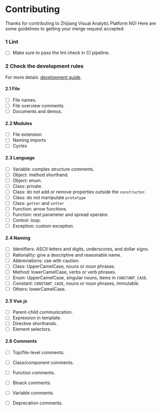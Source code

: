 # Contributing
Thanks for contributing to Zhijiang Visual Analytic Platform NG! Here are some guidelines to getting your merge request accepted.

### 1 Lint
- [ ] Make sure to pass the lint check in CI pipeline.

### 2 Check the development rules
For more detais: [development guide](../../docs/development-guide.md).

#### 2.1 File 
- [ ] File names.
- [ ] File overview comments.
- [ ] Documents and demos.

#### 2.2 Modules
- [ ] File extension
- [ ] Naming imports
- [ ] Cycles

#### 2.3 Language
- [ ] Variable: complex structure comments.
- [ ] Object: method shorthand.
- [ ] Object: enum.
- [ ] Class: private.
- [ ] Class: do not add or remove properties outside the `constructor`.
- [ ] Class: do not manipulate `prototype`
- [ ] Class: `getter` and `setter`
- [ ] Function: arrow functions.
- [ ] Function: rest parameter and spread operator.
- [ ] Control: loop.
- [ ] Exception: custom exception.

#### 2.4 Naming
- [ ] Identifiers: ASCII letters and digits, underscores, and dollar signs.
- [ ] Rationality: give a descriptive and reasonable name.
- [ ] Abbreviations: use with caution.
- [ ] Class: UpperCamelCase, nouns or noun phrases.
- [ ] Method: lowerCamelCase, verbs or verb phrases.
- [ ] Enum: UpperCamelCase, singular nouns, items in `CONSTANT_CASE`.
- [ ] Constant: `CONSTANT_CASE`, nouns or noun phrases, immutable.
- [ ] Others: lowerCamelCase.

#### 2.5 Vue.js
- [ ] Parent-child communication.
- [ ] Expression in template.
- [ ] Directive shorthands.
- [ ] Element selectors.

#### 2.6 Comments
- [ ] Top/file-level comments.
- [ ] Class/component comments.
- [ ] Function comments.
- [ ] Bloack comments.
- [ ] Variable comments.
- [ ] Deprecation comments.


